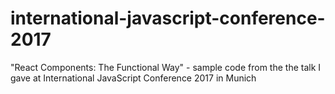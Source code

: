 # international-javascript-conference-2017
"React Components: The Functional Way" - sample code from the the talk I gave at International JavaScript Conference 2017 in Munich
